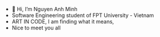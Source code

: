 - 👋 Hi, I’m Nguyen Anh Minh
- Software Engineering student of FPT University - Vietnam
- ART IN CODE, I am finding what it means,
- Nice to meet you all


<!---
AnhMNg/AnhMNg is a ✨ special ✨ repository because its `README.md` (this file) appears on your GitHub profile.
You can click the Preview link to take a look at your changes.
--->
